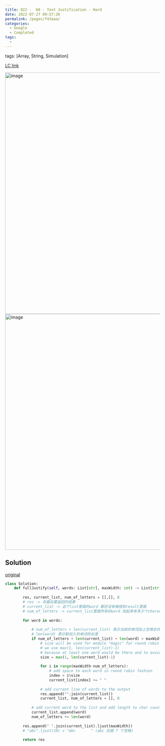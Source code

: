 ```yaml
---
title: 022 -  68 - Text Justification - Hard
date: 2022-07-27 09:57:26
permalink: /pages/f43aaa/
categories:
  - Google
  - Completed
tags:
  - 
---
```

tags: [Array, String, Simulation]

[LC link](https://leetcode.cn/problems/text-justification/)

<img width="782" alt="image" src="https://user-images.githubusercontent.com/41789327/180635359-00bdaefa-c0e1-4abb-8b94-c59708c78686.png">
<img width="764" alt="image" src="https://user-images.githubusercontent.com/41789327/180635366-8b9e3579-0ac6-4a00-81c1-e9c7772b48ff.png">

## Solution
[original](https://leetcode.com/problems/text-justification/discuss/24891/Concise-python-solution-10-lines.)

```python
class Solution:
    def fullJustify(self, words: List[str], maxWidth: int) -> List[str]:
            
        res, current_list, num_of_letters = [],[], 0
        # res -> 存最后要返回的结果
        # current_list -> 这个list里面的word 都还没有被放到result里面
        # num_of_letters -> current_list里面所有的word 加起来有多少个character
        
        for word in words:
        
            # num_of_letters + len(current_list) 表示当前的单词加上空格总共的长度
            # len(word) 表示新加入的单词的长度
            if num_of_letters + len(current_list) + len(word) > maxWidth:
                # size will be used for module "magic" for round robin
                # we use max(1, len(current_list)-1) 
                # because at least one word would be there and to avoid modulo by 0
                size = max(1, len(current_list)-1)
                
                for i in range(maxWidth-num_of_letters):
                    # add space to each word in round robin fashion
                    index = i%size
                    current_list[index] += " " 
                
                # add current line of words to the output
                res.append("".join(current_list))
                current_list, num_of_letters = [], 0
            
            # add current word to the list and add length to char count
            current_list.append(word)
            num_of_letters += len(word)
        
        res.append(" ".join(current_list).ljust(maxWidth))
        # "abc".ljust(10) = "abc       " (abc 后面 7 个空格)
        
        return res
```
